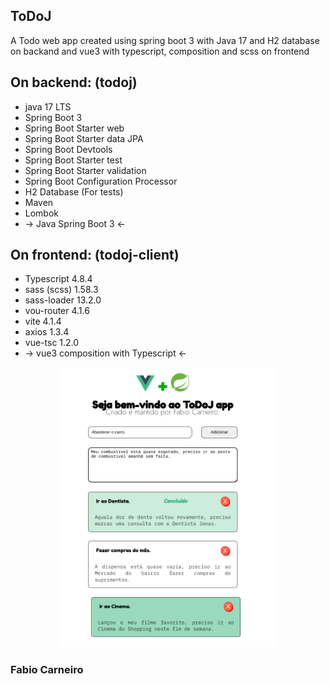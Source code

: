 <p align="center">
<h2>ToDoJ</h2>
A Todo web app created using spring boot 3 with Java 17 and H2 database on backand and vue3 with typescript, composition and scss on frontend

<h2>On backend: (todoj)</h2>
<ul>
<li>java 17 LTS</li>
<li>Spring Boot 3</li>
<li>Spring Boot Starter web</li>
<li>Spring Boot Starter data JPA</li>
<li>Spring Boot Devtools</li>
<li>Spring Boot Starter test</li>
<li>Spring Boot Starter validation</li>
<li>Spring Boot Configuration Processor</li>
<li>H2 Database (For tests)</li>
<li>Maven</li>
<li>Lombok</li>
<li>-> Java Spring Boot 3 <-</li>
</ul>

<h2>On frontend: (todoj-client)</h2>
<ul>
<li>Typescript 4.8.4</li>
<li>sass (scss) 1.58.3</li>
<li>sass-loader 13.2.0</li>
<li>vou-router 4.1.6</li>
<li>vite 4.1.4</li>
<li>axios 1.3.4</li>
<li>vue-tsc 1.2.0</li>
<li>-> vue3 composition with Typescript <-</li>
</ul>

</p>

<p align="center">
  <img src="https://raw.githubusercontent.com/fabioaacarneiro/todoj/master/img/print-todoj.png" width="350" title="img example">
</p>

<p align="center">
<h3>Fabio Carneiro</h3>
</p>
